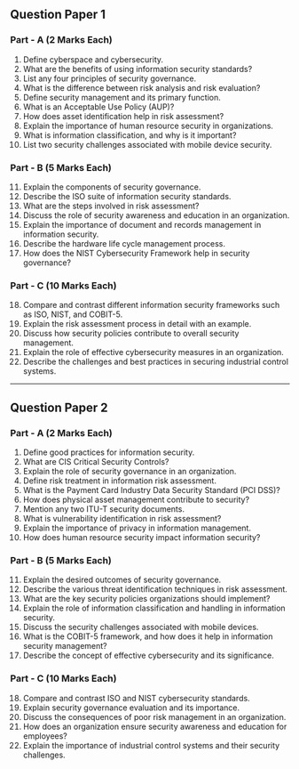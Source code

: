

## **Question Paper 1**  

### **Part - A (2 Marks Each)**
1. Define cyberspace and cybersecurity.  
2. What are the benefits of using information security standards?  
3. List any four principles of security governance.  
4. What is the difference between risk analysis and risk evaluation?  
5. Define security management and its primary function.  
6. What is an Acceptable Use Policy (AUP)?  
7. How does asset identification help in risk assessment?  
8. Explain the importance of human resource security in organizations.  
9. What is information classification, and why is it important?  
10. List two security challenges associated with mobile device security.  

### **Part - B (5 Marks Each)**
11. Explain the components of security governance.  
12. Describe the ISO suite of information security standards.  
13. What are the steps involved in risk assessment?  
14. Discuss the role of security awareness and education in an organization.  
15. Explain the importance of document and records management in information security.  
16. Describe the hardware life cycle management process.  
17. How does the NIST Cybersecurity Framework help in security governance?  

### **Part - C (10 Marks Each)**
18. Compare and contrast different information security frameworks such as ISO, NIST, and COBIT-5.  
19. Explain the risk assessment process in detail with an example.  
20. Discuss how security policies contribute to overall security management.  
21. Explain the role of effective cybersecurity measures in an organization.  
22. Describe the challenges and best practices in securing industrial control systems.  

---

## **Question Paper 2**  

### **Part - A (2 Marks Each)**
1. Define good practices for information security.  
2. What are CIS Critical Security Controls?  
3. Explain the role of security governance in an organization.  
4. Define risk treatment in information risk assessment.  
5. What is the Payment Card Industry Data Security Standard (PCI DSS)?  
6. How does physical asset management contribute to security?  
7. Mention any two ITU-T security documents.  
8. What is vulnerability identification in risk assessment?  
9. Explain the importance of privacy in information management.  
10. How does human resource security impact information security?  

### **Part - B (5 Marks Each)**
11. Explain the desired outcomes of security governance.  
12. Describe the various threat identification techniques in risk assessment.  
13. What are the key security policies organizations should implement?  
14. Explain the role of information classification and handling in information security.  
15. Discuss the security challenges associated with mobile devices.  
16. What is the COBIT-5 framework, and how does it help in information security management?  
17. Describe the concept of effective cybersecurity and its significance.  

### **Part - C (10 Marks Each)**
18. Compare and contrast ISO and NIST cybersecurity standards.  
19. Explain security governance evaluation and its importance.  
20. Discuss the consequences of poor risk management in an organization.  
21. How does an organization ensure security awareness and education for employees?  
22. Explain the importance of industrial control systems and their security challenges.  

 
